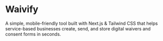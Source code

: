 # Waivify
A simple, mobile-friendly tool built with Next.js &amp; Tailwind CSS that helps service-based businesses create, send, and store digital waivers and consent forms in seconds.
